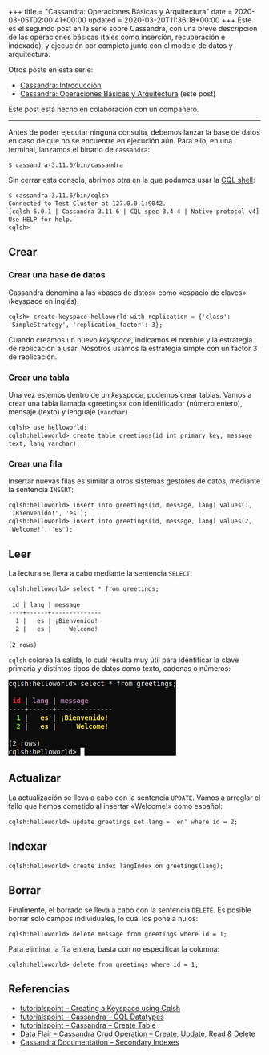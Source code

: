 +++
title = "Cassandra: Operaciones Básicas y Arquitectura"
date = 2020-03-05T02:00:41+00:00
updated = 2020-03-20T11:36:18+00:00
+++
Este es el segundo post en la serie sobre Cassandra, con una breve descripción de las operaciones básicas (tales como inserción, recuperación e indexado), y ejecución por completo junto con el modelo de datos y arquitectura.

Otros posts en esta serie:

* [Cassandra: Introducción](/blog/mdad/cassandra-introduccion/)
* [Cassandra: Operaciones Básicas y Arquitectura](/blog/mdad/cassandra-operaciones-basicas-y-arquitectura/) (este post)

Este post está hecho en colaboración con un compañero.

----------

Antes de poder ejecutar ninguna consulta, debemos lanzar la base de datos en caso de que no se encuentre en ejecución aún. Para ello, en una terminal, lanzamos el binario de `cassandra`:

```
$ cassandra-3.11.6/bin/cassandra
```

Sin cerrar esta consola, abrimos otra en la que podamos usar la [CQL shell](https://cassandra.apache.org/doc/latest/tools/cqlsh.html):

```
$ cassandra-3.11.6/bin/cqlsh
Connected to Test Cluster at 127.0.0.1:9042.
[cqlsh 5.0.1 | Cassandra 3.11.6 | CQL spec 3.4.4 | Native protocol v4]
Use HELP for help.
cqlsh>
```

## Crear

### Crear una base de datos

Cassandra denomina a las «bases de datos» como «espacio de claves» (keyspace en inglés).

```
cqlsh> create keyspace helloworld with replication = {'class': 'SimpleStrategy', 'replication_factor': 3};
```

Cuando creamos un nuevo _keyspace_, indicamos el nombre y la estrategia de replicación a usar. Nosotros usamos la estrategia simple con un factor 3 de replicación.

### Crear una tabla

Una vez estemos dentro de un _keyspace_, podemos crear tablas. Vamos a crear una tabla llamada «greetings» con identificador (número entero), mensaje (texto) y lenguaje (`varchar`).

```
cqlsh> use helloworld;
cqlsh:helloworld> create table greetings(id int primary key, message text, lang varchar);
```

### Crear una fila

Insertar nuevas filas es similar a otros sistemas gestores de datos, mediante la sentencia `INSERT`:

```
cqlsh:helloworld> insert into greetings(id, message, lang) values(1, '¡Bienvenido!', 'es');
cqlsh:helloworld> insert into greetings(id, message, lang) values(2, 'Welcome!', 'es');
```

## Leer

La lectura se lleva a cabo mediante la sentencia `SELECT`:

```
cqlsh:helloworld> select * from greetings;

 id | lang | message
----+------+--------------
  1 |   es | ¡Bienvenido!
  2 |   es |     Welcome!

(2 rows)
```

`cqlsh` colorea la salida, lo cuál resulta muy útil para identificar la clave primaria y distintos tipos de datos como texto, cadenas o números:

![](image.png)

## Actualizar

La actualización se lleva a cabo con la sentencia `UPDATE`. Vamos a arreglar el fallo que hemos cometido al insertar «Welcome!» como español:

```
cqlsh:helloworld> update greetings set lang = 'en' where id = 2;
```

## Indexar

```
cqlsh:helloworld> create index langIndex on greetings(lang);
```

## Borrar

Finalmente, el borrado se lleva a cabo con la sentencia `DELETE`. Es posible borrar solo campos individuales, lo cuál los pone a nulos:

```
cqlsh:helloworld> delete message from greetings where id = 1;
```

Para eliminar la fila entera, basta con no especificar la columna:

```
cqlsh:helloworld> delete from greetings where id = 1;
```

## Referencias

* [tutorialspoint – Creating a Keyspace using Cqlsh](https://www.tutorialspoint.com/cassandra/cassandra_create_keyspace.htm)
* [tutorialspoint – Cassandra – CQL Datatypes](https://www.tutorialspoint.com/cassandra/cassandra_cql_datatypes.htm)
* [tutorialspoint – Cassandra – Create Table](https://www.tutorialspoint.com/cassandra/cassandra_create_table.htm)
* [Data Flair – Cassandra Crud Operation – Create, Update, Read & Delete](https://data-flair.training/blogs/cassandra-crud-operation/)
* [Cassandra Documentation – Secondary Indexes](https://cassandra.apache.org/doc/latest/cql/indexes.html)